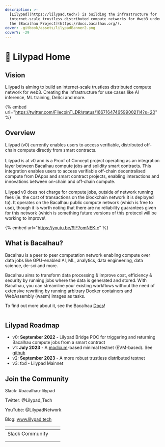 ```yaml
---
description: >-
  [Lilypad](https://lilypad.tech/) is building the infrastructure for
  internet-scale trustless distributed compute networks for #web3 underpinned by
  the [Bacalhau Project](https://docs.bacalhau.org/).
cover: .gitbook/assets/lilypadBanner2.png
coverY: -29
---
```


# 🍃 Lilypad Home

## Vision

Lilypad is aiming to build an internet-scale trustless distributed compute network for web3. Creating the infrastructure for use cases like AI inference, ML training, DeSci and more.

{% embed url="https://twitter.com/FilecoinTLDR/status/1667164746599002114?s=20" %}

## Overview

Lilypad (v0) currently enables users to access verifiable, distributed off-chain compute directly from smart contracts.\
\
Lilypad is at v0  and is a Proof of Concept project operating as an integration layer between Bacalhau compute jobs and solidity smart contracts. This integration enables users to access verifiable off-chain decentralised compute from DApps and smart contract projects, enabling interactions and innovations between on-chain and off-chain compute. \
\
Lilypad v0 does not charge for compute jobs, outside of network running fees (ie. the cost of transactions on the blockchain network it is deployed to). It operates on the Bacalhau public compute network (which is free to use), though it is worth noting that there are no reliability guarantees given for this network (which is something future versions of this protocol will be working to improve\


{% embed url="https://youtu.be/9lF7omNEK-c" %}

## What is Bacalhau?

Bacalhau is a peer to peer computation network enabling compute over data jobs like GPU-enabled AI, ML, analytics, data engineering, data science, de-sci and more.

Bacalhau aims to transform data processing & improve cost, efficiency & security by running jobs where the data is generated and stored. With Bacalhau, you can streamline your existing workflows without the need of extensive rewriting by running arbitrary Docker containers and WebAssembly (wasm) images as tasks.

To find out more about it, see the Bacalhau [Docs](https://docs.bacalhau.org/)!

<figure><img src="https://file.notion.so/f/s/33227079-794a-4cf2-99fd-bca2ca0b54f6/Untitled.png?id=261ea0cc-909c-496a-b4b2-9315732f2962&#x26;table=block&#x26;spaceId=1884aa35-38d5-4c13-8628-c63c82cbfb68&#x26;expirationTimestamp=1687240484980&#x26;signature=BMP-79N7wWUh5DSvYr809prscSPEj3tjA2edH5yEpWw&#x26;downloadName=Untitled.png" alt=""><figcaption></figcaption></figure>

## Lilypad Roadmap

* v0: **September 2022** - Lilypad Bridge POC for triggering and returning Bacalhau compute jobs from a smart contract
* v1: **July 2023** - A [modicum](https://dl.acm.org/doi/pdf/10.1145/3401025.3401737)-based minimal testnet (EVM-based). See [github](https://github.com/bacalhau-project/MODICUM)
* v2: **September 2023** - A more robust trustless distributed testnet
* v3: tbd - Lilypad Mainnet

## Join the Community

Slack: #bacalhau-lilypad&#x20;

Twitter: @Lilypad\_Tech

YouTube: @LilypadNetwork

Blog: www.lilypad.tech

<table data-view="cards"><thead><tr><th></th><th></th><th></th></tr></thead><tbody><tr><td>Slack Community</td><td></td><td></td></tr><tr><td></td><td></td><td></td></tr><tr><td></td><td></td><td></td></tr></tbody></table>

